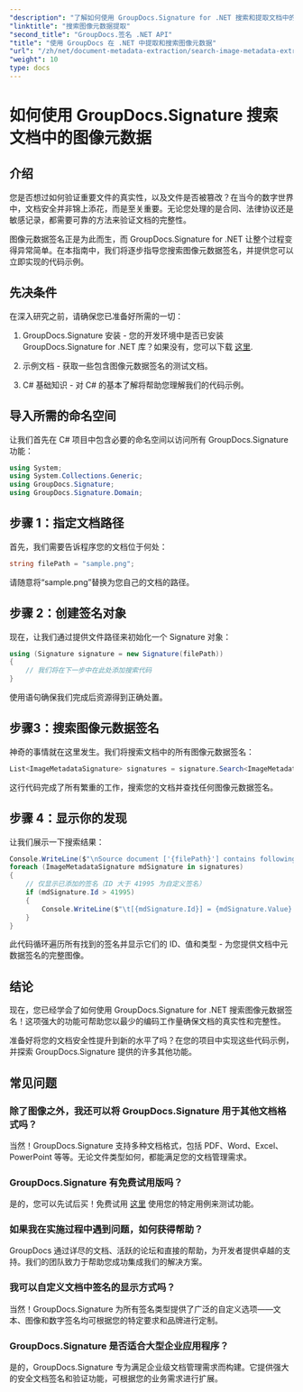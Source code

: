 ```yaml
---
"description": "了解如何使用 GroupDocs.Signature for .NET 搜索和提取文档中的图像元数据签名。只需几分钟即可提升文档的安全性和真实性。"
"linktitle": "搜索图像元数据提取"
"second_title": "GroupDocs.签名 .NET API"
"title": "使用 GroupDocs 在 .NET 中提取和搜索图像元数据"
"url": "/zh/net/document-metadata-extraction/search-image-metadata-extraction/"
"weight": 10
type: docs
---
```

# 如何使用 GroupDocs.Signature 搜索文档中的图像元数据

## 介绍

您是否想过如何验证重要文件的真实性，以及文件是否被篡改？在当今的数字世界中，文档安全并非锦上添花，而是至关重要。无论您处理的是合同、法律协议还是敏感记录，都需要可靠的方法来验证文档的完整性。

图像元数据签名正是为此而生，而 GroupDocs.Signature for .NET 让整个过程变得异常简单。在本指南中，我们将逐步指导您搜索图像元数据签名，并提供您可以立即实现的代码示例。

## 先决条件

在深入研究之前，请确保您已准备好所需的一切：

1. GroupDocs.Signature 安装 - 您的开发环境中是否已安装 GroupDocs.Signature for .NET 库？如果没有，您可以下载 [这里](https://releases。groupdocs.com/signature/net/).

2. 示例文档 - 获取一些包含图像元数据签名的测试文档。

3. C# 基础知识 - 对 C# 的基本了解将帮助您理解我们的代码示例。

## 导入所需的命名空间

让我们首先在 C# 项目中包含必要的命名空间以访问所有 GroupDocs.Signature 功能：

```csharp
using System;
using System.Collections.Generic;
using GroupDocs.Signature;
using GroupDocs.Signature.Domain;
```

## 步骤 1：指定文档路径

首先，我们需要告诉程序您的文档位于何处：

```csharp
string filePath = "sample.png";
```

请随意将“sample.png”替换为您自己的文档的路径。

## 步骤 2：创建签名对象

现在，让我们通过提供文件路径来初始化一个 Signature 对象：

```csharp
using (Signature signature = new Signature(filePath))
{
    // 我们将在下一步中在此处添加搜索代码
}
```

使用语句确保我们完成后资源得到正确处置。

## 步骤3：搜索图像元数据签名

神奇的事情就在这里发生。我们将搜索文档中的所有图像元数据签名：

```csharp
List<ImageMetadataSignature> signatures = signature.Search<ImageMetadataSignature>(SignatureType.Metadata);
```

这行代码完成了所有繁重的工作，搜索您的文档并查找任何图像元数据签名。

## 步骤 4：显示你的发现

让我们展示一下搜索结果：

```csharp
Console.WriteLine($"\nSource document ['{filePath}'] contains following signatures.");
foreach (ImageMetadataSignature mdSignature in signatures)
{
    // 仅显示已添加的签名（ID 大于 41995 为自定义签名）
    if (mdSignature.Id > 41995)
    {
        Console.WriteLine($"\t[{mdSignature.Id}] = {mdSignature.Value} ({mdSignature.Type})");
    }
}
```

此代码循环遍历所有找到的签名并显示它们的 ID、值和类型 - 为您提供文档中元数据签名的完整图像。

## 结论

现在，您已经学会了如何使用 GroupDocs.Signature for .NET 搜索图像元数据签名！这项强大的功能可帮助您以最少的编码工作量确保文档的真实性和完整性。

准备好将您的文档安全性提升到新的水平了吗？在您的项目中实现这些代码示例，并探索 GroupDocs.Signature 提供的许多其他功能。

## 常见问题

### 除了图像之外，我还可以将 GroupDocs.Signature 用于其他文档格式吗？

当然！GroupDocs.Signature 支持多种文档格式，包括 PDF、Word、Excel、PowerPoint 等等。无论文件类型如何，都能满足您的文档管理需求。

### GroupDocs.Signature 有免费试用版吗？

是的，您可以先试后买！免费试用 [这里](https://releases.groupdocs.com/) 使用您的特定用例来测试功能。

### 如果我在实施过程中遇到问题，如何获得帮助？

GroupDocs 通过详尽的文档、活跃的论坛和直接的帮助，为开发者提供卓越的支持。我们的团队致力于帮助您成功集成我们的解决方案。

### 我可以自定义文档中签名的显示方式吗？

当然！GroupDocs.Signature 为所有签名类型提供了广泛的自定义选项——文本、图像和数字签名均可根据您的特定要求和品牌进行定制。

### GroupDocs.Signature 是否适合大型企业应用程序？

是的，GroupDocs.Signature 专为满足企业级文档管理需求而构建。它提供强大的安全文档签名和验证功能，可根据您的业务需求进行扩展。